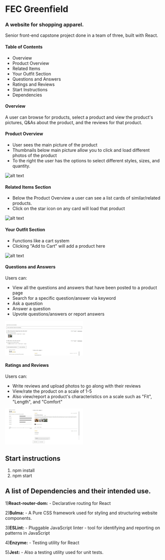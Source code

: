 # FEC Greenfield
### A website for shopping apparel. 
Senior front-end capstone project done in a team of three, built with React.

#### Table of Contents

  - Overview
  - Product Overview
  - Related Items
  - Your Outfit Section
  - Questions and Answers
  - Ratings and Reviews
  - Start Instructions
  - Dependencies

#### Overview
A user can browse for products, select a product and view the product's pictures, Q&As about the product, and the reviews for that product. 

#### Product Overview
  - User sees the main picture of the product
  - Thumbnails below main picture allow you to click and load different photos of the product
  - To the right the user has the options to select different styles, sizes, and quantity.

<img src="./gifs/overview.gif" alt="alt text" width="50%" height="50%">

#### Related Items Section
  - Below the Product Overview a user can see a list cards of similar/related products.
  - Click on the star icon on any card will load that product

<img src="./gifs/related_items.gif" alt="alt text" width="50%" height="50%">

#### Your Outfit Section
  - Functions like a cart system
  - Clicking "Add to Cart" will add a product here

<img src="./gifs/your_outfit.gif" alt="alt text" width="50%" height="50%">

#### Questions and Answers
  Users can:
  - View all the questions and answers that have been posted to a product page
  - Search for a specific question/answer via keyword
  - Ask a question
  - Answer a question
  - Upvote questions/answers or report answers 

<img src="./gifs/questions.gif" alt="alt text" width="50%" height="50%">

#### Ratings and Reviews
  Users can:
  - Write reviews and upload photos to go along with their reviews
  - View/rate the product on a scale of 1-5 
  - Also view/report a product's characteristics on a scale such as "Fit", "Length", and "Comfort"

<img src="./gifs/ratings.gif" alt="alt text" width="50%" height="50%">

## Start instructions
1) npm install
2) npm start
## A list of Dependencies and their intended use.
1)**React-router-dom:** - Declarative routing for React

2)**Bulma:** - A Pure CSS framework used for styling and structuring website components.

3)**ESLint:** - Pluggable JavaScript linter - tool for identifying and reporting on patterns in JavaScript

4)**Enzyme:** - Testing utility for React

5)**Jest:** - Also a testing utility used for unit tests.



